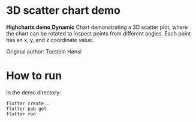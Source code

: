 # 3D scatter chart demo

**Highcharts demo**,**Dynamic**
Chart demonstrating a 3D scatter plot, where the chart can be rotated to
        inspect points from different angles. Each point has an x, y, and z
        coordinate value.

Original author: Torstein Hønsi

# How to run

In the demo directory:

```
flutter create .
flutter pub get
flutter run
```

